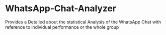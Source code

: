 # WhatsApp-Chat-Analyzer
Provides a Detailed about the statistical Analysis of the WhatsApp Chat with reference to individual performance or the whole group
